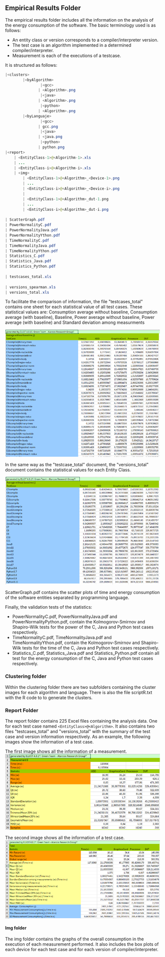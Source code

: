 ## Empirical Results Folder

The empirical results folder includes all the information on the analysis of the energy consumption of the software. The basic terminology used is as follows:
- An entity class or version corresponds to a compiler/interpreter version. 
- The test case is an algorithm implemented in a determined compiler/interpreter.
- Measurement is each of the executions of a testcase.

It is structured as follows:

```Java
|<clusters>
        |<byAlgorithm>
                |<gcc>
		       | <Algorithm>.png
                |<java>
		       | <Algorithm>.png
                |<python>
		       | <Algorithm>.png
        |<byLanguaje>
                |<gcc>
		       | gcc.png
                |<java>
		       | <java.png
                |<python>
		       | python.png
|<report>
	| <EntityClass-1>@<Algorithm-1>.xls
	| ...
	| <EntityClass-i>@<Algorithm-i>.xls
	| <img>
		| <EntityClass-1>@<Algorithm>_<Device-1>.png
		| ...
		| <EntityClass-i>@<Algorithm>_<Device-i>.png
		|
		| <EntityClass-1>@<Algorithm>_dut-1.png
		| ...
		| <EntityClass-i>@<Algorithm>_dut-i.png

| ScatterGraph.pdf
| PowerNormalityC.pdf
| PowerNormalityJava.pdf
| PowerNormalityYthon.pdf
| TimeNormalityC.pdf
| TimeNormalityJava.pdf
| TimeNormalityYthon.pdf
| Statistics_C.pdf
| Statistics_Java.pdf
| Statistics_Python.pdf

| testcases_total.xls

| versions_spearman.xls
| versions_total.xls

```
To facilitate the comparison of information, the file "testcases_total" contains one sheet for each statistical value of all test cases. These statistical values are:
Consumption average without baseline, Consumption average (with baseline), Baseline, Power average without baseline, Power average (with baseline) and Standard deviation among measurments 

![](resources/testcases_total_example.PNG)

In the same way as the "testcase_total" document, the "versions_total" document contains the statistical values for each Entity Class.

![](resources/versions_total_example.PNG)

ScatterGraph.pdf contains the scatter plots of time and energy consumption of the software entities separated by programming language.

Finally, the validation tests of the statistics:
- PowerNormalityC.pdf, PowerNormalityJava.pdf and PowerNormalityPython.pdf, contain the Kolmogorov-Smirnov and Shapiro-Wilk tests for the power of the C, Java and Python test cases respectively.
- TimeNormalityC.pdf, TimeNormalityJava.pdf and TimeNormalityYthon.pdf, contain the Kolmogorov-Smirnov and Shapiro-Wilk tests for the time of the C, Java and Python test cases respectively.
- Statistics_C.pdf, Statistics_Java.pdf and Statistics_Python.pdf contain all test for the energy consumption of the C, Java and Python test cases respectively.

### Clustering folder
Within the clustering folder there are two subfolders containing the cluster images for each algorithm and language. There is also the file scriptR.txt with the R code to to generate the clusters.

### Report Folder
The report folder contains 225 Excel files containing the analysis data. One for each test case named `<EntityClass>@<Algorithm>`. It also contains two files "testcases_total" and "versions_total" with the summary of the test case and version information respectively.
As an example, the following images show the information of a test case.


The first image shows all the information of a measurement.
![](resources/measurement_example.PNG)

The second image shows all the information of a test case.
![](resources/testcase_example.PNG)

#### Img folder
The img folder contains the graphs of the overall consumption in the execution of each measurement performed. It also includes the box plots of each device for each test case and for each version of compiler/interpreter.